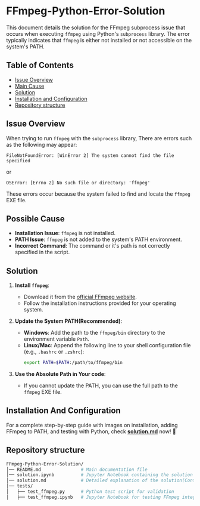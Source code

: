 # FFmpeg-Python-Error-Solution

This document details the solution for the FFmpeg subprocess issue that occurs when executing `ffmpeg` using Python's `subprocess` library. The error typically indicates that `ffmpeg` is either not installed or not accessible on the system's PATH.

## Table of Contents
- [Issue Overview](#issue-overview)
- [Main Cause](#possible-cause)
- [Solution](#solution)
- [Installation and Configuration](#installation-and-configuration)
- [Repository structure](#repository-structure)

## Issue Overview
When trying to run `ffmpeg` with the `subprocess` library, There are errors such as the following may appear:

`FileNotFoundError: [WinError 2] The system cannot find the file specified`

or

`OSError: [Errno 2] No such file or directory: 'ffmpeg'`


These errors occur because the system failed to find and locate the `ffmpeg` EXE file.

## Possible Cause
- **Installation Issue**: `ffmpeg` is not installed.
- **PATH Issue**: `ffmpeg` is not added to the system's PATH environment.
- **Incorrect Command**: The command or it's path is not correctly specified in the script.

## Solution
1. **Install `ffmpeg`**:  
   - Download it from the [official FFmpeg website](https://ffmpeg.org/download.html).
   - Follow the installation instructions provided for your operating system.

2. **Update the System PATH(Recommended)**:  
   - **Windows**: Add the path to the `ffmpeg/bin` directory to the environment variable `Path`.
   - **Linux/Mac**: Append the following line to your shell configuration file (e.g., `.bashrc` or `.zshrc`):
     ```bash
     export PATH=$PATH:/path/to/ffmpeg/bin
     ```

3. **Use the Absolute Path in Your code**:  
   - If you cannot update the PATH, you can use the full path to the `ffmpeg` EXE file.

## Installation And Configuration
For a complete step-by-step guide with images on installation, adding FFmpeg to PATH, and testing with Python, check **[solution.md](solution.md)** now! 🚀

## Repository structure
``` bash
FFmpeg-Python-Error-Solution/
│── README.md               # Main documentation file
│── solution.ipynb          # Jupyter Notebook containing the solution and test examples
│── solution.md             # Detailed explanation of the solution(Contained pictures)
│── tests/
│   ├── test_ffmpeg.py      # Python test script for validation
│   ├── test_ffmpeg.ipynb   # Jupyter Notebook for testing FFmpeg integration
```
